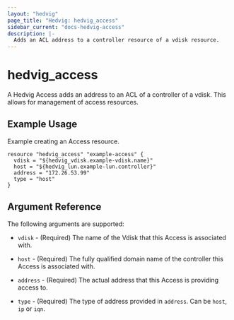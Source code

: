 ```yaml
---
layout: "hedvig"
page_title: "Hedvig: hedvig_access"
sidebar_current: "docs-hedvig-access"
description: |-
  Adds an ACL address to a controller resource of a vdisk resource.
---
```


# hedvig\_access

A Hedvig Access adds an address to an ACL of a controller of a vdisk. This allows for management of access resources.

## Example Usage

Example creating an Access resource.

```
resource "hedvig_access" "example-access" {
  vdisk = "${hedvig_vdisk.example-vdisk.name}"
  host = "${hedvig_lun.example-lun.controller}"
  address = "172.26.53.99"
  type = "host"
}
```

## Argument Reference

The following arguments are supported:

* `vdisk` - (Required) The name of the Vdisk that this Access is associated with.

* `host` - (Required) The fully qualified domain name of the controller this Access is associated with.

* `address` - (Required) The actual address that this Access is providing access to.

* `type` - (Required) The type of address provided in `address`. Can be `host`, `ip` or `iqn`.
